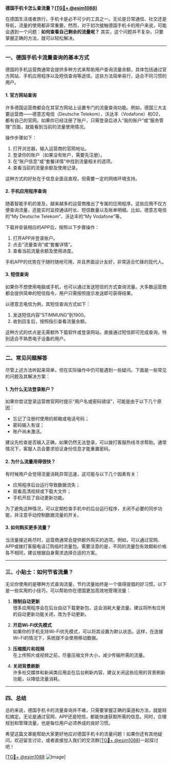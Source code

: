 **德国手机卡怎么查流量？[[TG💪+ @esim1088](https://t.me/s/esim1088)]**

在德国生活或者旅行，手机卡是必不可少的工具之一。无论是日常通信、社交还是导航，流量的使用都非常重要。然而，对于初次接触德国手机卡的用户来说，可能会遇到一个问题：**如何查看自己剩余的流量呢？** 其实，这个问题并不复杂，只要掌握正确的方法，就可以轻松解决。

---

### 一、德国手机卡流量查询的基本方式

德国的手机运营商通常会提供多种方式来帮助用户查询流量余额，具体包括通过官方网站、手机应用程序以及短信查询等途径。这些方法简单易行，适合不同习惯的用户。

#### 1. **官方网站查询**
许多德国运营商都会在其官方网站上设置专门的流量查询功能。例如，德国三大主要运营商——德意志电信（Deutsche Telekom）、沃达丰（Vodafone）和O2，都有自己的官网。如果你已经注册了账户，只需登录后进入“我的账户”或“服务管理”页面，就能看到当前的流量使用情况。

操作步骤如下：
1. 打开浏览器，输入运营商的官网地址。
2. 登录你的账户（如果没有账户，需要先注册）。
3. 在“账户信息”或“套餐详情”中找到流量相关的选项。
4. 查看当前的流量余额及使用记录。

这种方式的好处在于信息全面且直观，但需要一定的网络环境支持。

#### 2. **手机应用程序查询**
随着智能手机的普及，越来越多的运营商推出了专属的应用程序。这些应用不仅方便查询流量，还能实时监控通话时长、短信数量以及账单明细。比如，德意志电信的“My Deutsche Telekom”、沃达丰的“My Vodafone”等。

下载并安装相应的APP后，按照以下步骤操作：
1. 打开APP并登录账户。
2. 点击“流量查询”或“套餐详情”。
3. 查看当前流量余额及使用进度。

手机APP的优势在于随时随地可用，并且界面设计友好，非常适合忙碌的现代人。

#### 3. **短信查询**
如果你不想使用电脑或手机，也可以通过发送短信的方式查询流量。大多数运营商都会提供简单的短信指令，用户只需按照提示发送即可获得结果。

以德意志电信为例，其短信查询方式如下：
1. 发送短信内容“STIMMUNG”到1900。
2. 收到回复后，按照指引查看流量余额。

这种方式的优点是无需额外下载软件或登录网站，直接通过短信即可完成查询，特别适合不熟悉电子设备的用户。

---

### 二、常见问题解答

尽管上述方法听起来简单，但在实际操作中仍可能遇到一些疑问。下面是一些常见的问题及其解决方案：

#### 1. **为什么无法登录账户？**
如果你尝试登录运营商官网时提示“用户名或密码错误”，可能是由于以下几个原因：
- 忘记了注册时使用的邮箱或电话号码；
- 密码输入有误；
- 账户尚未激活。

建议先检查是否输入正确，如果仍然无法登录，可以拨打客服热线寻求帮助。通常情况下，客服人员会要求验证身份信息才能重置密码。

#### 2. **为什么流量用得很快？**
有时候用户会觉得流量消耗异常迅速，这可能与以下几个因素有关：
- 应用程序后台运行导致数据流失；
- 观看高清视频或下载大文件；
- 手机开启了自动更新功能。

为了避免这种情况，可以定期检查手机中的后台运行程序，关闭不必要的同步功能，并注意手动控制数据流量的开关。

#### 3. **如何购买更多流量？**
当流量接近耗尽时，运营商通常会提供额外购买的选项。例如，可以通过官网、APP或拨打客服电话订购临时流量包。需要注意的是，不同的流量包有效期和价格各不相同，建议根据自身需求选择合适的方案。

---

### 三、小贴士：如何节省流量？

无论你使用的是哪种方式查询流量，节约流量始终是一个值得提倡的好习惯。以下是一些实用的小技巧，可以帮助你在德国更加高效地管理流量：

1. **限制自动更新**  
   很多应用程序会在后台自动下载更新包，这会消耗大量流量。建议将所有应用的自动更新功能关闭，改为手动更新。

2. **开启Wi-Fi优先模式**  
   如果你的手机支持Wi-Fi优先模式，可以将其设置为默认状态。这样，在连接Wi-Fi的情况下，系统就不会使用移动数据。

3. **压缩图片和视频**  
   在上传照片或视频之前，尽量压缩文件大小，减少传输所需的流量。

4. **关闭背景刷新**  
   许多社交媒体和新闻类应用会在后台刷新内容，建议关闭这些应用的背景刷新功能，以降低流量消耗。

---

### 四、总结

总的来说，德国手机卡的流量查询并不难，只需要掌握正确的渠道和方法，就能轻松搞定。无论是通过官网、APP还是短信，都能快速获取所需的信息。同时，合理规划和管理流量，也是每位用户必须养成的良好习惯。

希望这篇文章能帮助大家更好地应对德国手机卡的流量问题！如果你还有其他疑问，欢迎留言讨论，或者直接加入我们的交流群[[TG💪+ @esim1088](https://t.me/s/esim1088)]一起探讨吧！

[[TG💪+ @esim1088](https://t.me/s/esim1088) ![Image](https://i.postimg.cc/4NQfJmqS/Snipaste-2025-05-13-00-14-12.png)]